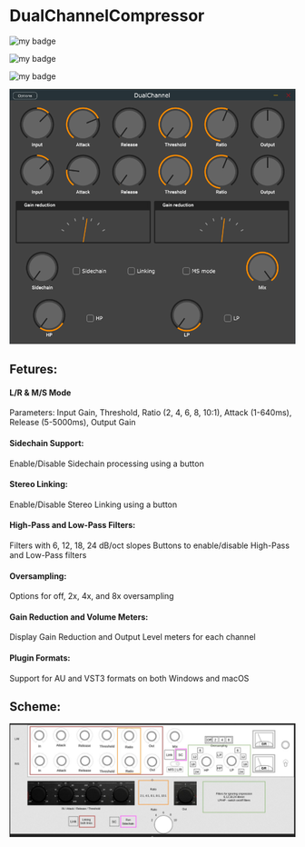 # DualChannelCompressor

![my badge](https://badgen.net/badge/PL/C++/blue)

![my badge](https://badgen.net/badge/Format/VST3_plug-in/green)

![my badge](https://badgen.net/badge/Framework/JUCE/yellow)

![Plugin](https://github.com/trikrapka/DUALCH-COMP-JUCE/blob/main/plugin.png)

<h2>Fetures:</h2>
<h4>L/R & M/S Mode</h4>
Parameters: Input Gain, Threshold, Ratio (2, 4, 6, 8, 10:1), Attack (1-640ms), Release (5-5000ms), Output Gain
<h4>Sidechain Support:</h4>

Enable/Disable Sidechain processing using a button
<h4>Stereo Linking:</h4>

Enable/Disable Stereo Linking using a button
<h4>High-Pass and Low-Pass Filters:</h4>

Filters with 6, 12, 18, 24 dB/oct slopes
Buttons to enable/disable High-Pass and Low-Pass filters
<h4>Oversampling:</h4>

Options for off, 2x, 4x, and 8x oversampling
<h4>Gain Reduction and Volume Meters:</h4>

Display Gain Reduction and Output Level meters for each channel
<h4>Plugin Formats:</h4>

Support for AU and VST3 formats on both Windows and macOS
<h2>Scheme:</h2>

![Scheme](https://github.com/trikrapka/DUALCH-COMP-JUCE/blob/main/scheme.jpg)
